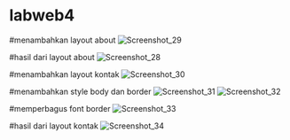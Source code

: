 # labweb4
#menambahkan layout about
![Screenshot_29](https://user-images.githubusercontent.com/81457697/115219965-371cc080-a132-11eb-8c76-3f960d8f3987.png)

#hasil dari layout about
![Screenshot_28](https://user-images.githubusercontent.com/81457697/115219974-3a17b100-a132-11eb-9d94-0b8081aa55a0.png)

#menambahkan layout kontak
![Screenshot_30](https://user-images.githubusercontent.com/81457697/115220133-67fcf580-a132-11eb-826e-8d9ed0928666.png)

#menambahkan style body dan border
![Screenshot_31](https://user-images.githubusercontent.com/81457697/115220202-764b1180-a132-11eb-8bcb-678feb1696a3.png)
![Screenshot_32](https://user-images.githubusercontent.com/81457697/115220222-7c40f280-a132-11eb-85f4-2aa0429cd45d.png)

#memperbagus font border
![Screenshot_33](https://user-images.githubusercontent.com/81457697/115220266-882cb480-a132-11eb-8a99-41c52288f2fa.png)

#hasil dari layout kontak
![Screenshot_34](https://user-images.githubusercontent.com/81457697/115220289-8fec5900-a132-11eb-9563-009ff0bef773.png)



